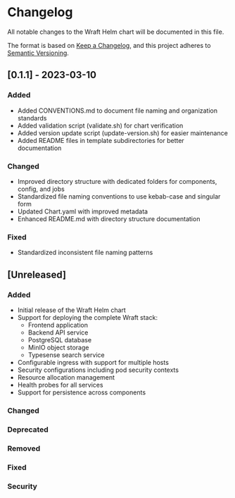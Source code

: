 # Changelog

All notable changes to the Wraft Helm chart will be documented in this file.

The format is based on [Keep a Changelog](https://keepachangelog.com/en/1.0.0/),
and this project adheres to [Semantic Versioning](https://semver.org/spec/v2.0.0.html).

## [0.1.1] - 2023-03-10

### Added
- Added CONVENTIONS.md to document file naming and organization standards
- Added validation script (validate.sh) for chart verification
- Added version update script (update-version.sh) for easier maintenance
- Added README files in template subdirectories for better documentation

### Changed
- Improved directory structure with dedicated folders for components, config, and jobs
- Standardized file naming conventions to use kebab-case and singular form
- Updated Chart.yaml with improved metadata
- Enhanced README.md with directory structure documentation

### Fixed
- Standardized inconsistent file naming patterns

## [Unreleased]

### Added
- Initial release of the Wraft Helm chart
- Support for deploying the complete Wraft stack:
  - Frontend application
  - Backend API service
  - PostgreSQL database
  - MinIO object storage
  - Typesense search service
- Configurable ingress with support for multiple hosts
- Security configurations including pod security contexts
- Resource allocation management
- Health probes for all services
- Support for persistence across components

### Changed

### Deprecated

### Removed

### Fixed

### Security 
